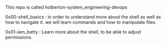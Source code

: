 This repo is called holberton-system_engineering-devops

0x00-shell_basics : in order to understand more about the shell as well as how to navigate it.
		    we will learn commands and how to manipulate files.

0x01-iam_betty : Learn more about the shell, to be able to adjust permissions.